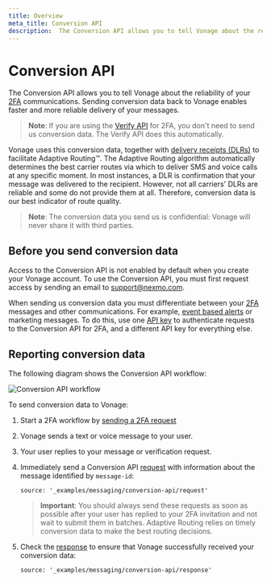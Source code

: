 ```yaml
---
title: Overview
meta_title: Conversion API
description:  The Conversion API allows you to tell Vonage about the reliability of your 2FA communications. Sending conversion data back to Vonage enables faster and more reliable delivery of your messages. (Nexmo is now Vonage)
---
```


# Conversion API

The Conversion API allows you to tell Vonage about the reliability of your [2FA](/messaging/us-short-codes/guides/2fa/) communications. Sending conversion data back to Vonage enables faster and more reliable delivery of your messages.

> **Note**: If you are using the [Verify API](/verify/overview) for 2FA, you don't need to send us conversion data. The Verify API does this automatically.

Vonage uses this conversion data, together with [delivery receipts (DLRs)](/messaging/sms/guides/delivery-receipts) to facilitate Adaptive Routing™. The Adaptive Routing algorithm automatically determines the best carrier routes via which to deliver SMS and voice calls at any specific moment. In most instances, a DLR is confirmation that your message was delivered to the recipient. However, not all carriers' DLRs are reliable and some do not provide them at all. Therefore, conversion data is our best indicator of route quality.

> **Note**: The conversion data you send us is confidential: Vonage will never share it with third parties.

## Before you send conversion data

Access to the Conversion API is not enabled by default when you create your Vonage account. To use the Conversion API, you must first request access by sending an email to [support@nexmo.com](mailto:support@nexmo.com).

When sending us conversion data you must differentiate between your [2FA](/messaging/us-short-codes/guides/2fa) messages and other communications. For example, [event based alerts](/messaging/us-short-codes/guides/alerts) or marketing messages. To do this, use one [API key](/api/conversion) to authenticate requests to the Conversion API for 2FA, and a different API key for everything else.

## Reporting conversion data

The following diagram shows the Conversion API workflow:

![Conversion API workflow](/assets/images/workflow_conversion_api.svg)

To send conversion data to Vonage:

1. Start a 2FA workflow by [sending a 2FA request](/messaging/us-short-codes/guides/2fa#implementing-the-two-factor-authentication-api-workflow)

2. Vonage sends a text or voice message to your user.

3. Your user replies to your message or verification request.

4. Immediately send a Conversion API [request](/api/conversion#request) with information about the message identified by `message-id`:

    ```tabbed_examples
    source: '_examples/messaging/conversion-api/request'
    ```
    > **Important**: You should always send these requests as soon as possible after your user has replied to your 2FA invitation and not wait to submit them in batches. Adaptive Routing relies on timely conversion data to make the best routing decisions.

5. Check the [response](/api/conversion#response) to ensure that Vonage successfully received your conversion data:

    ```tabbed_examples
    source: '_examples/messaging/conversion-api/response'
    ```
